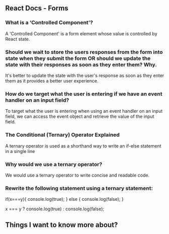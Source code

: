 ## React Docs - Forms

### What is a ‘Controlled Component’?
A 'Controlled Component' is a form element whose value is controlled by React state.
### Should we wait to store the users responses from the form into state when they submit the form OR should we update the state with their responses as soon as they enter them? Why.
It's better to update the state with the user's response as soon as they enter them as it provides a better user experience.
### How do we target what the user is entering if we have an event handler on an input field?
To target what the user is entering when using an event handler on an input field, we can access the event object and retrieve the value of the input field.
### The Conditional (Ternary) Operator Explained
A ternary operator is used as a shorthand way to write an if-else statement in a single line

### Why would we use a ternary operator?
We would use a ternary operator to write concise and readable code.
### Rewrite the following statement using a ternary statement:

if(x===y){
  console.log(true);
} else {
  console.log(false);
}

 x === y ? console.log(true) : console.log(false);

 
## Things I want to know more about?